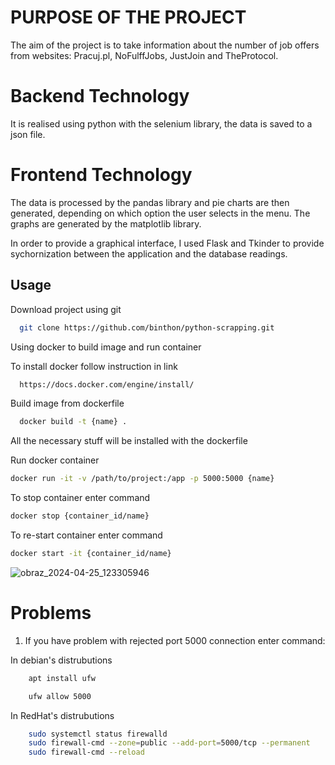 
# PURPOSE OF THE PROJECT

The aim of the project is to take information about the number of job offers from websites: Pracuj.pl, NoFulffJobs, JustJoin and TheProtocol.

# Backend Technology

It is realised using python with the selenium library, the data is saved to a json file.

# Frontend Technology

The data is processed by the pandas library and pie charts are then generated, depending on which option the user selects in the menu. The graphs are generated by the matplotlib library.

In order to provide a graphical interface, I used Flask and Tkinder to provide sychornization between the application and the database readings. 



## Usage

Download project using git

```bash
  git clone https://github.com/binthon/python-scrapping.git
```

Using docker to build image and run container

To install docker follow instruction in link 
```bash
  https://docs.docker.com/engine/install/
```

Build image from dockerfile

```bash
  docker build -t {name} .
```

All the necessary stuff will be installed with the dockerfile 

Run docker container 
```bash
docker run -it -v /path/to/project:/app -p 5000:5000 {name}
```

To stop container enter command

```bash
docker stop {container_id/name}
```

To re-start container enter command 

```bash
docker start -it {container_id/name}
```
![obraz_2024-04-25_123305946](https://github.com/binthon/python-scrapping/assets/74725795/f29ab5ae-c54a-4a71-ac1a-2a7ad61df927)


# Problems
1. If you have problem with rejected port 5000 connection enter command:

In debian's distrubutions
```bash
    apt install ufw

    ufw allow 5000
```

In RedHat's distrubutions

```bash
    sudo systemctl status firewalld
    sudo firewall-cmd --zone=public --add-port=5000/tcp --permanent
    sudo firewall-cmd --reload
```
